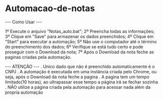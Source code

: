 # Automacao-de-notas



--- Como Usar ---

1º Execute o arquivo "Notas_auto.bat"; 2º Preencha todas as informações; 3º Clique em "Save" para armazenar os dados preenchidos; 4º Clique em "Start" para executar a automação; 5º Não use o computador até o término do preenchimento dos dados; 6º Verifique se está tudo certo e pode proseguir com o Download da nota; 7º Após o Download da nota feche as paginas criadas pela automação.

--- ATENÇÃO --- . Unico dado que não é preenchido automaticamente é o CNPJ . A automação é executada em uma instância criada pelo Chrome, ou seja, após o Download da nota feche a pagina . A pagina tem um tempo limitado(10 horas), ao ultrapassar esse tempo a página irá se fechar sozinha . NÃO utilize a página criada pela automação para acessar nada além da propria automação
